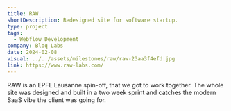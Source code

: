 ```yaml
---
title: RAW
shortDescription: Redesigned site for software startup.
type: project
tags:
  - Webflow Development
company: Bloq Labs
date: 2024-02-08
visual: ../../assets/milestones/raw/raw-23aa3f4efd.jpg
link: https://www.raw-labs.com/
---
```


RAW is an EPFL Lausanne spin-off, that we got to work together. The whole site was designed and built in a two week sprint and catches the modern SaaS vibe the client was going for.
